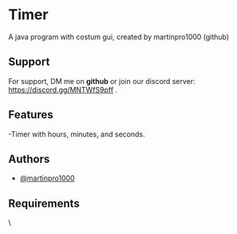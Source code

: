 # Timer
A java program with costum gui, created by martinpro1000 (github)

## Support

For support, DM me on __**github**__ or join our discord server:
https://discord.gg/MNTWfS9pff
.


## Features

-Timer with hours, minutes, and seconds.

## Authors

- [@martinpro1000](https://www.github.com/martinpro1000)

## Requirements

\
